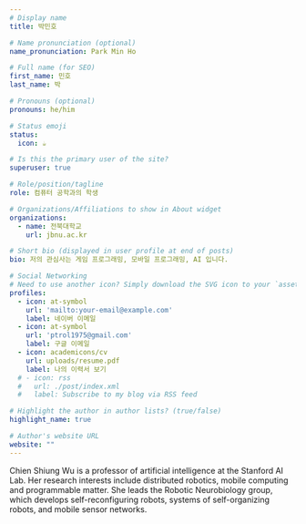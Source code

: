 ```yaml
---
# Display name
title: 박민호

# Name pronunciation (optional)
name_pronunciation: Park Min Ho

# Full name (for SEO)
first_name: 민호
last_name: 박

# Pronouns (optional)
pronouns: he/him

# Status emoji
status:
  icon: ☕️

# Is this the primary user of the site?
superuser: true

# Role/position/tagline
role: 컴퓨터 공학과의 학생

# Organizations/Affiliations to show in About widget
organizations:
  - name: 전북대학교
    url: jbnu.ac.kr

# Short bio (displayed in user profile at end of posts)
bio: 저의 관심사는 게임 프로그래밍, 모바일 프로그래밍, AI 입니다.

# Social Networking
# Need to use another icon? Simply download the SVG icon to your `assets/media/icons/` folder.
profiles:
  - icon: at-symbol
    url: 'mailto:your-email@example.com'
    label: 네이버 이메일
  - icon: at-symbol
    url: 'ptrol1975@gmail.com'
    label: 구글 이메일
  - icon: academicons/cv
    url: uploads/resume.pdf
    label: 나의 이력서 보기
  # - icon: rss
  #   url: ./post/index.xml
  #   label: Subscribe to my blog via RSS feed

# Highlight the author in author lists? (true/false)
highlight_name: true

# Author's website URL
website: ""
---
```


Chien Shiung Wu is a professor of artificial intelligence at the Stanford AI Lab. Her research interests include
distributed robotics, mobile computing and programmable matter. She leads the Robotic Neurobiology group, which develops
self-reconfiguring robots, systems of self-organizing robots, and mobile sensor networks.
